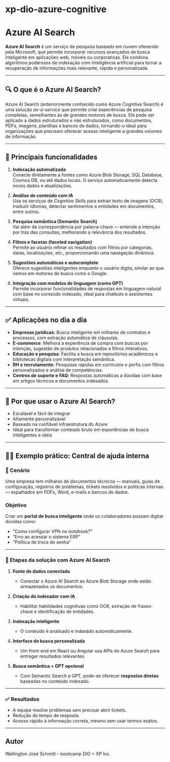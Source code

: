 # xp-dio-azure-cognitive
# Azure AI Search

**Azure AI Search** é um serviço de pesquisa baseado em nuvem oferecido pela Microsoft, que permite incorporar recursos avançados de busca inteligente em aplicações web, móveis ou corporativas. Ele combina algoritmos poderosos de indexação com inteligência artificial para tornar a recuperação de informações mais relevante, rápida e personalizada.

---

## 🔍 O que é o Azure AI Search?

Azure AI Search (anteriormente conhecido como Azure Cognitive Search) é uma solução *as-a-service* que permite criar experiências de pesquisa completas, semelhantes às de grandes motores de busca. Ele pode ser aplicado a dados estruturados e não estruturados, como documentos, PDFs, imagens, planilhas e bancos de dados, tornando-o ideal para organizações que precisam oferecer acesso inteligente a grandes volumes de informação.

---

## 🌟 Principais funcionalidades

1. **Indexação automatizada**  
   Conecte diretamente a fontes como Azure Blob Storage, SQL Database, Cosmos DB, ou até dados locais. O serviço automaticamente detecta novos dados e atualizações.

2. **Análise de conteúdo com IA**  
   Usa os serviços de *Cognitive Skills* para extrair texto de imagens (OCR), traduzir idiomas, detectar sentimentos e entidades em documentos, entre outros.

3. **Pesquisa semântica (Semantic Search)**  
   Vai além da correspondência por palavra-chave — entende a intenção por trás das consultas, melhorando a relevância dos resultados.

4. **Filtros e facetas (faceted navigation)**  
   Permite ao usuário refinar os resultados com filtros por categorias, datas, localizações, etc., proporcionando uma navegação dinâmica.

5. **Sugestões automáticas e autocomplete**  
   Oferece sugestões inteligentes enquanto o usuário digita, similar ao que vemos em motores de busca como o Google.

6. **Integração com modelos de linguagem (como GPT)**  
   Permite incorporar funcionalidades de respostas em linguagem natural com base no conteúdo indexado, ideal para chatbots e assistentes virtuais.

---

## ✅ Aplicações no dia a dia

- **Empresas jurídicas**: Busca inteligente em milhares de contratos e processos, com extração automática de cláusulas.
- **E-commerce**: Melhora a experiência de compra com buscas por intenção, sugestão de produtos relacionados e filtros interativos.
- **Educação e pesquisa**: Facilita a busca em repositórios acadêmicos e bibliotecas digitais com interpretação semântica.
- **RH e recrutamento**: Pesquisas rápidas em currículos e perfis com filtros personalizados e análise de competências.
- **Centros de suporte e FAQ**: Respostas automáticas a dúvidas com base em artigos técnicos e documentos indexados.

---

## 🚀 Por que usar o Azure AI Search?

- Escalável e fácil de integrar  
- Altamente personalizável  
- Baseado na confiável infraestrutura do Azure  
- Ideal para transformar conteúdo bruto em experiências de busca inteligentes e úteis

---

## 🧑‍💻 Exemplo prático: Central de ajuda interna

### 🎯 Cenário

Uma empresa tem milhares de documentos técnicos — manuais, guias de configuração, registros de problemas, tickets resolvidos e políticas internas — espalhados em PDFs, Word, e-mails e bancos de dados.

### Objetivo

Criar um **portal de busca inteligente** onde os colaboradores possam digitar dúvidas como:

- “Como configurar VPN no notebook?”  
- “Erro ao acessar o sistema ERP”  
- “Política de troca de senha”

---

### 🔧 Etapas da solução com Azure AI Search

1. **Fonte de dados conectada**  
   - Conectar o Azure AI Search ao Azure Blob Storage onde estão armazenados os documentos.

2. **Criação do indexador com IA**  
   - Habilitar habilidades cognitivas como OCR, extração de frases-chave e identificação de entidades.

3. **Indexação inteligente**  
   - O conteúdo é analisado e indexado automaticamente.

4. **Interface de busca personalizada**  
   - Um front-end em React ou Angular usa APIs do Azure Search para entregar resultados relevantes.

5. **Busca semântica + GPT opcional**  
   - Com Semantic Search e GPT, pode-se oferecer **respostas diretas** baseadas no conteúdo indexado.

---

### ✅ Resultados

- A equipe resolve problemas sem precisar abrir tickets.  
- Redução do tempo de resposta.  
- Acesso rápido à informação correta, mesmo sem usar termos exatos.

---

## Autor
Wellington José Schmitt – bootcamp DIO + XP Inc.
